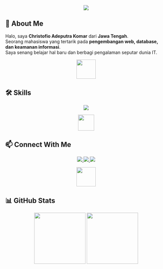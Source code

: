 <!-- Header -->
<p align="center">
  <img src="https://capsule-render.vercel.app/api?type=waving&color=0d1117&height=180&section=header&text=Christofio%20Adeputra%20Komar&fontSize=40&fontColor=ffffff&animation=fadeIn" />
</p>

<!-- About Me -->
## 👋 About Me  
Halo, saya **Christofio Adeputra Komar** dari **Jawa Tengah**.  
Seorang mahasiswa yang tertarik pada **pengembangan web, database, dan keamanan informasi**.  
Saya senang belajar hal baru dan berbagi pengalaman seputar dunia IT.

<p align="center">
  <img src="https://i.gifer.com/7efs.gif" width="60"/> <!-- sword anim divider -->
</p>

<!-- Skills -->
## 🛠 Skills  
<p align="center">
  <img src="https://skillicons.dev/icons?i=html,css,js,php,mysql,git,github,vscode" />
</p>

<p align="center">
  <img src="https://i.gifer.com/Vxb.gif" width="50"/> <!-- particle anim divider -->
</p>

<!-- Connect -->
## 📫 Connect With Me  
<p align="center">
  <a href="https://github.com/christofiokomar7">
    <img src="https://img.shields.io/badge/GitHub-000?style=for-the-badge&logo=github&logoColor=white"/>
  </a>
  <a href="mailto:christofiokomar7@gmail.com">
    <img src="https://img.shields.io/badge/Email-D14836?style=for-the-badge&logo=gmail&logoColor=white"/>
  </a>
  <a href="https://www.linkedin.com/in/christofio-adeputra-komar/">
    <img src="https://img.shields.io/badge/LinkedIn-0A66C2?style=for-the-badge&logo=linkedin&logoColor=white"/>
  </a>
</p>

<p align="center">
  <img src="https://i.gifer.com/origin/da/da7c502bb0e9ce4a2f08f2d24bb9c11e_w200.gif" width="60"/> <!-- glowing line divider -->
</p>

<!-- Stats -->
## 📊 GitHub Stats  
<p align="center">
  <img src="https://github-readme-stats.vercel.app/api?username=christofiokomar7&show_icons=true&theme=github_dark&hide_border=true" height="160"/>
  <img src="https://github-readme-streak-stats.herokuapp.com?user=christofiokomar7&theme=github-dark&hide_border=true" height="160"/>
</p>
